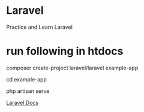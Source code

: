 # Laravel
Practice and Learn Laravel

# run following in htdocs
composer create-project laravel/laravel example-app

cd example-app
 
php artisan serve

[Laravel Docs](https://laravel.com/docs/9.x)
